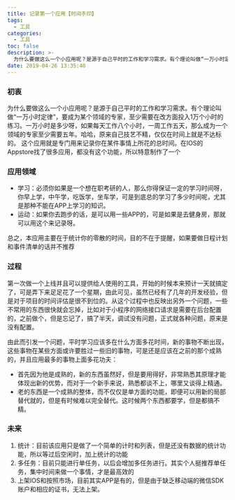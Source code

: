 ```yaml
---
title: 记录第一个应用【时间手印】
tags:
  - 工具
categories:
  - 工具
toc: false
description: >-
  为什么要做这么一个小应用呢？是源于自己平时的工作和学习需求。有个理论叫做“一万小时定律”，要成为某个领域的专家，至少需要在改方面投入1万个小时的练习。一万小时是多少呀，如果每天工作八个小时，一周工作五天，那么成为一个领域的专家至少需要五年。哈哈，原来自己技艺不精，仅仅在时间上就是不达标的。
date: 2019-04-26 13:35:40
---
```


### 初衷
为什么要做这么一个小应用呢？是源于自己平时的工作和学习需求。有个理论叫做“一万小时定律”，要成为某个领域的专家，至少需要在改方面投入1万个小时的练习。一万小时是多少呀，如果每天工作八个小时，一周工作五天，那么成为一个领域的专家至少需要五年。哈哈，原来自己技艺不精，仅仅在时间上就是不达标的。
这个应用就是专门用来记录你在某件事情上所花的总时间。在IOS的Appstore找了很多应用，都没有这个功能，所以特意制作了一个

### 应用领域
- 学习：必须你如果是一个想在职考研的人，那么你得保证一定的学习时间呀，你早上学，中午学，吃饭学，坐车学，可是到底总的学习了多少时间呢，尤其是那种不能在APP上学习的知识。
- 运动：如果你去跑步的话，是可以用一些APP的，可是如果是去健身房，那就可以用这个来记录呀。

总之，本应用主要在于统计你的零散的时间，目的不在于提醒，如果要做日程计划和事件清单的话并不推荐

### 过程
第一次做一个上线并且可以提供给人使用的工具，开始的时候本来预计一天就搞定了，可是弄下来足足花了一个星期，由此可见，虽然已经有了几年的开发经验，但是对于项目的时间评估是很不到位的。从这个过程中也反映出另外一个问题，一些不常用的东西很快就会忘掉，比如对于小程序的网络接口请求是需要在后台配置的，之前做个，但是忘记了，搞了半天，调试没有问题，正式就各种问题，原来是没有配置。

由此而引发一个问题，平时学习应该多在什么方面多花时间，新的事物不断出现，这些事物在某些方面或许要胜过一些旧的事物，可是还是应该在之前的那个成熟的，并且应用最多的事物上面多花功夫：
- 首先因为他是成熟的，新的东西虽然好，但是要用得好，非常熟悉其原理才能体现出新的优势，而对于一个新手来说，熟悉都谈不上，哪里又谈得上精通。
- 老的东西是一个成熟的整体，而不仅仅是单方面的功能，即便可以用新的局部替代就的，但是有时候难以完全替代。这时候两个东西都要学，但是都搞不精。

### 未来
1. 统计：目前该应用只是做了一个简单的计时和列表，但是还没有数据的统计功能，所以等过后空闲时，加上统计的功能
2. 多任务：目前只能进行单任务，以后会增加多任务进行。其实个人挺推荐单任务，集中时间来做一个事情，才是最高效的
3. 上架IOS和按照市场，目前其实APP是有的，但是由于缺乏移动端的微信SDK账户和相应的证书，无法上架。